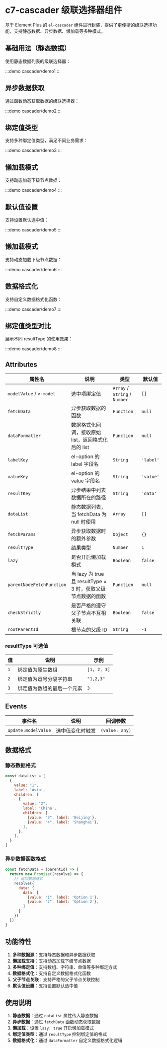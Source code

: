 # c7-cascader 级联选择器组件

基于 Element Plus 的 `el-cascader` 组件进行封装，提供了更便捷的级联选择功能，支持静态数据、异步数据、懒加载等多种模式。

## 基础用法（静态数据）

使用静态数据列表的级联选择器：

:::demo
cascader/demo1
:::

## 异步数据获取

通过函数动态获取数据的级联选择器：

:::demo
cascader/demo2
:::

## 绑定值类型

支持多种绑定值类型，满足不同业务需求：

:::demo
cascader/demo3
:::

## 懒加载模式

支持动态加载下级节点数据：

:::demo
cascader/demo4
:::

## 默认值设置

支持设置默认选中值：

:::demo
cascader/demo5
:::

## 懒加载模式

支持动态加载下级节点数据：

:::demo
cascader/demo6
:::

## 数据格式化

支持自定义数据格式化函数：

:::demo
cascader/demo7
:::

## 绑定值类型对比

展示不同 resultType 的使用效果：

:::demo
cascader/demo8
:::

## Attributes

| 属性名 | 说明 | 类型 | 默认值 |
|--------|------|------|--------|
| `modelValue` / `v-model` | 选中项绑定值 | `Array` / `String` / `Number` | `[]` |
| `fetchData` | 异步获取数据的函数 | `Function` | `null` |
| `dataFormatter` | 数据格式化回调，接收原始 list，返回格式化后的 list | `Function` | `null` |
| `labelKey` | el-option 的 label 字段名 | `String` | `'label'` |
| `valueKey` | el-option 的 value 字段名 | `String` | `'value'` |
| `resultKey` | 异步结果中列表数据所在的路径 | `String` | `'data'` |
| `dataList` | 静态数据列表，当 fetchData 为 null 时使用 | `Array` | `[]` |
| `fetchParams` | 异步获取数据时的额外参数 | `Object` | `{}` |
| `resultType` | 结果类型 | `Number` | `1` |
| `lazy` | 是否开启懒加载模式 | `Boolean` | `false` |
| `parentNodeFetchFunction` | 当 lazy 为 true 且 resultType = 3 时，获取父级节点数据的函数 | `Function` | `null` |
| `checkStrictly` | 是否严格的遵守父子节点不互相关联 | `Boolean` | `false` |
| `rootParentId` | 根节点的父级 ID | `String` | `-1` |

### resultType 可选值

| 值 | 说明 | 示例 |
|----|------|------|
| `1` | 绑定值为原生数组 | `[1, 2, 3]` |
| `2` | 绑定值为逗号分隔字符串 | `"1,2,3"` |
| `3` | 绑定值为数组的最后一个元素 | `3` |

## Events

| 事件名 | 说明 | 回调参数 |
|--------|------|----------|
| `update:modelValue` | 选中值变化时触发 | `(value: any)` |

## 数据格式

### 静态数据格式

```javascript
const dataList = [
  {
    value: "1",
    label: 'Asia',
    children: [
      {
        value: "2",
        label: 'China',
        children: [
          {value: "3", label: 'Beijing'},
          {value: "4", label: 'Shanghai'},
        ],
      },
    ],
  }
]
```

### 异步数据函数格式

```javascript
const fetchData = (parentId) => {
  return new Promise((resolve) => {
    // 返回数据格式
    resolve({
      data: {
        data: [
          {value: "1", label: 'Option 1'},
          {value: "2", label: 'Option 2'},
        ]
      }
    })
  })
}
```

## 功能特性

1. **多种数据源**：支持静态数据和异步数据获取
2. **懒加载支持**：支持动态加载下级节点数据
3. **多种绑定值**：支持数组、字符串、单值等多种绑定方式
4. **数据格式化**：支持自定义数据格式化函数
5. **父子节点关联**：支持严格的父子节点关联控制
6. **默认值设置**：支持设置默认选中值

## 使用说明

1. **静态数据**：通过 `dataList` 属性传入静态数据
2. **异步数据**：通过 `fetchData` 函数动态获取数据
3. **懒加载**：设置 `lazy: true` 开启懒加载模式
4. **绑定值类型**：通过 `resultType` 控制绑定值的格式
5. **数据格式化**：通过 `dataFormatter` 自定义数据格式化逻辑

